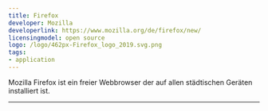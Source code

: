 ```yaml
---
title: Firefox
developer: Mozilla
developerlink: https://www.mozilla.org/de/firefox/new/
licensingmodel: open source
logo: /logo/462px-Firefox_logo_2019.svg.png
tags:
- application
---
```

Mozilla Firefox ist ein freier Webbrowser der auf allen städtischen Geräten installiert ist.

---
